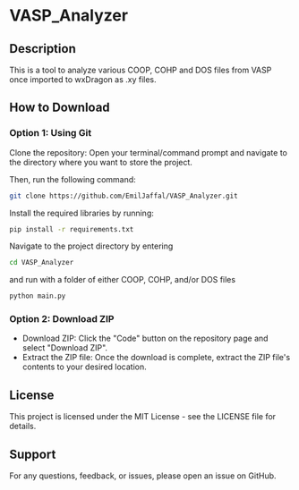 # VASP_Analyzer
 
## Description

This is a tool to analyze various COOP, COHP and DOS files from VASP once imported to wxDragon as .xy files.

## How to Download

### Option 1: Using Git
Clone the repository: Open your terminal/command prompt and navigate to the directory where you want to store the project. 

Then, run the following command:

```bash
git clone https://github.com/EmilJaffal/VASP_Analyzer.git
```

Install the required libraries by running:

```bash
pip install -r requirements.txt
```

Navigate to the project directory by entering

```bash
cd VASP_Analyzer
```

and run with a folder of either COOP, COHP, and/or DOS files

```bash
python main.py
```

### Option 2: Download ZIP
- Download ZIP: Click the "Code" button on the repository page and select "Download ZIP".
- Extract the ZIP file: Once the download is complete, extract the ZIP file's contents to your desired location.

## License
This project is licensed under the MIT License - see the LICENSE file for details.

## Support
For any questions, feedback, or issues, please open an issue on GitHub.
